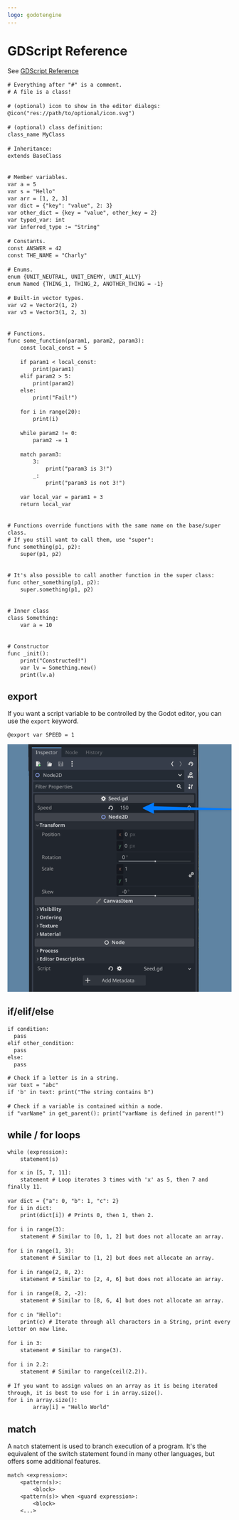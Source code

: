 ```yaml
---
logo: godotengine
---
```


# GDScript Reference

See [GDScript Reference](https://docs.godotengine.org/en/stable/tutorials/scripting/gdscript/gdscript_basics.html)

```gdscript
# Everything after "#" is a comment.
# A file is a class!

# (optional) icon to show in the editor dialogs:
@icon("res://path/to/optional/icon.svg")

# (optional) class definition:
class_name MyClass

# Inheritance:
extends BaseClass


# Member variables.
var a = 5
var s = "Hello"
var arr = [1, 2, 3]
var dict = {"key": "value", 2: 3}
var other_dict = {key = "value", other_key = 2}
var typed_var: int
var inferred_type := "String"

# Constants.
const ANSWER = 42
const THE_NAME = "Charly"

# Enums.
enum {UNIT_NEUTRAL, UNIT_ENEMY, UNIT_ALLY}
enum Named {THING_1, THING_2, ANOTHER_THING = -1}

# Built-in vector types.
var v2 = Vector2(1, 2)
var v3 = Vector3(1, 2, 3)


# Functions.
func some_function(param1, param2, param3):
	const local_const = 5

	if param1 < local_const:
		print(param1)
	elif param2 > 5:
		print(param2)
	else:
		print("Fail!")

	for i in range(20):
		print(i)

	while param2 != 0:
		param2 -= 1

	match param3:
		3:
			print("param3 is 3!")
		_:
			print("param3 is not 3!")

	var local_var = param1 + 3
	return local_var


# Functions override functions with the same name on the base/super class.
# If you still want to call them, use "super":
func something(p1, p2):
	super(p1, p2)


# It's also possible to call another function in the super class:
func other_something(p1, p2):
	super.something(p1, p2)


# Inner class
class Something:
	var a = 10


# Constructor
func _init():
	print("Constructed!")
	var lv = Something.new()
	print(lv.a)
```

## export
If you want a script variable to be controlled by the Godot editor, you can use the `export` keyword.

```gdscript
@export var SPEED = 1
```

![Exported variable](./godot-export.png)

## if/elif/else

```gdscript
if condition:
  pass
elif other_condition:
  pass
else:
  pass
```

```gdscript
# Check if a letter is in a string.
var text = "abc"
if 'b' in text: print("The string contains b")

# Check if a variable is contained within a node.
if "varName" in get_parent(): print("varName is defined in parent!")
```

## while / for loops

```gdscript
while (expression):
	statement(s)
```

```gdscript
for x in [5, 7, 11]:
	statement # Loop iterates 3 times with 'x' as 5, then 7 and finally 11.

var dict = {"a": 0, "b": 1, "c": 2}
for i in dict:
	print(dict[i]) # Prints 0, then 1, then 2.

for i in range(3):
	statement # Similar to [0, 1, 2] but does not allocate an array.

for i in range(1, 3):
	statement # Similar to [1, 2] but does not allocate an array.

for i in range(2, 8, 2):
	statement # Similar to [2, 4, 6] but does not allocate an array.

for i in range(8, 2, -2):
	statement # Similar to [8, 6, 4] but does not allocate an array.

for c in "Hello":
	print(c) # Iterate through all characters in a String, print every letter on new line.

for i in 3:
	statement # Similar to range(3).

for i in 2.2:
	statement # Similar to range(ceil(2.2)).

# If you want to assign values on an array as it is being iterated through, it is best to use for i in array.size().
for i in array.size():
		array[i] = "Hello World"  
```

## match

A `match` statement is used to branch execution of a program. It's the equivalent of the switch statement found in many other languages, but offers some additional features.


```gdscript
match <expression>:
	<pattern(s)>:
		<block>
	<pattern(s)> when <guard expression>:
		<block>
	<...>
```
